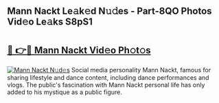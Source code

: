 ## Mann Nackt Le𝚊k𝚎d N𝚞𝚍es - Part-8QO Photos Vid𝚎o Le𝚊ks S8pS1

# <h2><a href="http://fb291l.evod.top/?m=Mann+Nackt">🔗 👉🔴 Mann Nackt Vid𝚎o Ph𝚘t𝚘s</a></h2>

[![Mann Nackt N𝚞d𝚎s](https://i.imgur.com/8V9OHl7.gif)](http://fb291l.evod.top/?m=Mann+Nackt)
Social media personality Mann Nackt, famous for sharing lifestyle and dance content, including dance performances and vlogs. The public's fascination with Mann Nackt personal life has only added to his mystique as a public figure. 
